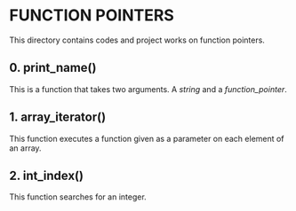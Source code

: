 # FUNCTION POINTERS
This directory contains codes and project works on function pointers.

## 0. print_name()
This is a function that takes two arguments. A *string* and a
*function_pointer*.

## 1. array_iterator()
This function executes a function given as a parameter on each element of an
array.

## 2. int_index()
This function searches for an integer.
